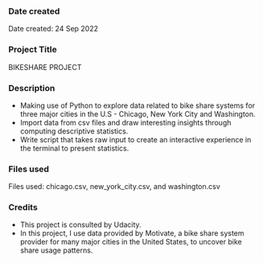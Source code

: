 ### Date created

Date created: 24 Sep 2022

### Project Title

BIKESHARE PROJECT

### Description

- Making use of Python to explore data related to bike share systems for three major cities in the U.S - Chicago, New York City and Washington.
- Import data from csv files and draw interesting insights through computing descriptive statistics.
- Write script that takes raw input to create an interactive experience in the terminal to present statistics.

### Files used

Files used: chicago.csv, new_york_city.csv, and washington.csv

### Credits

- This project is consulted by Udacity.
- In this project, I use data provided by Motivate, a bike share system provider for many major cities in the United States, to uncover bike share usage patterns.
